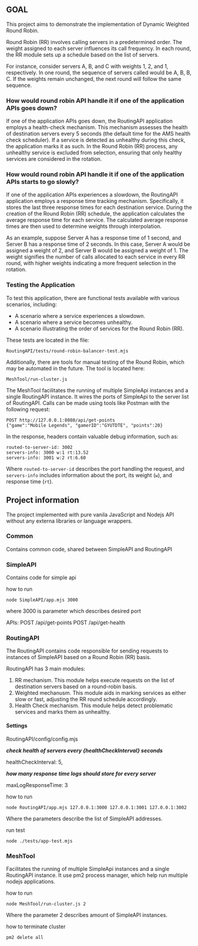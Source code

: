 ## GOAL

This project aims to demonstrate the implementation of Dynamic Weighted Round Robin.

Round Robin (RR) involves calling servers in a predetermined order. 
The weight assigned to each server influences its call frequency. 
In each round, the RR module sets up a schedule based on the list of servers.

For instance, consider servers A, B, and C with weights 1, 2, and 1, respectively. 
In one round, the sequence of servers called would be A, B, B, C. 
If the weights remain unchanged, the next round will follow the same sequence.

### How would round robin API handle it if one of the application APIs goes down?

If one of the application APIs goes down, the RoutingAPI application employs a health-check mechanism. 
This mechanism assesses the health of destination servers every 5 seconds (the default time for the AMS health check scheduler). 
If a service is detected as unhealthy during this check, the application marks it as such. 
In the Round Robin (RR) process, any unhealthy service is excluded from selection, ensuring that only healthy services are considered in the rotation.

### How would round robin API handle it if one of the application APIs starts to go slowly?
If one of the application APIs experiences a slowdown, the RoutingAPI application employs a response time tracking mechanism. 
Specifically, it stores the last three response times for each destination service. 
During the creation of the Round Robin (RR) schedule, the application calculates the average response time for each service. The calculated average response times are then used to determine weights through interpolation.

As an example, suppose Server A has a response time of 1 second, and Server B has a response time of 2 seconds. 
In this case, Server A would be assigned a weight of 2, and Server B would be assigned a weight of 1. 
The weight signifies the number of calls allocated to each service in every RR round, with higher weights indicating a more frequent selection in the rotation.

### Testing the Application

To test this application, there are functional tests available with various scenarios, including:

- A scenario where a service experiences a slowdown.
- A scenario where a service becomes unhealthy.
- A scenario illustrating the order of services for the Round Robin (RR).

These tests are located in the file:

`RoutingAPI/tests/round-robin-balancer-test.mjs`

Additionally, there are tools for manual testing of the Round Robin, which may be automated in the future. The tool is located here:

`MeshTool/run-cluster.js`

The MeshTool facilitates the running of multiple SimpleApi instances and a single RoutingAPI instance. It wires the ports of SimpleApi to the server list of RoutingAPI. Calls can be made using tools like Postman with the following request:

```plaintext
POST http://127.0.0.1:8080/api/get-points 
{"game":"Mobile Legends", "gamerID":"GYUTDTE", "points":20}
```

In the response, headers contain valuable debug information, such as:

```plaintext
routed-to-server-id: 3002
servers-info: 3000 w:1 rt:13.52
servers-info: 3001 w:2 rt:6.60
```

Where `routed-to-server-id` describes the port handling the request, and `servers-info` includes information about the port, its weight (`w`), and response time (`rt`).

## Project information

The project implemented with pure vanila JavaScript and Nodejs API without any externa libraries or language wrappers.

### Common
Contains common code, shared between SimpleAPI and RoutingAPI

### SimpleAPI
Contains code for simple api

how to run
```plaintext
node SimpleAPI/app.mjs 3000
```
where 3000 is parameter which describes desired port

APIs:
POST /api/get-points
POST /api/get-health

### RoutingAPI
The RoutingAPI contains code responsible for sending requests to instances of SimpleAPI based on a Round Robin (RR) basis.

RoutingAPI has 3 main modules:
1) RR mechanism. This module helps execute requests on the list of destination servers based on a round-robin basis.
2) Weighted mechanusm. This module aids in marking services as either slow or fast, adjusting the RR round schedule accordingly.
3) Health Check mechanism. This module helps detect problematic services and marks them as unhealthy.

#### Settings
RoutingAPI/config/config.mjs 

  ***check health of servers every {healthCheckInterval} seconds***
  
  healthCheckInterval: 5,

  ***how many response time logs should store for every server***
  
  maxLogResponseTime: 3

how to run
```plaintext
node RoutingAPI/app.mjs 127.0.0.1:3000 127.0.0.1:3001 127.0.0.1:3002
```
Where the parameters describe the list of SimpleAPI addresses.

run test
```plaintext
node ./tests/app-test.mjs
```

### MeshTool
Facilitates the running of multiple SimpleApi instances and a single RoutingAPI instance.
It use pm2 process manager, which help run multiple nodejs applications.

how to run
```plaintext
node MeshTool/run-cluster.js 2
```
Where the parameter 2 describes amount of SimpleAPI instances.

how to terminate cluster
```plaintext
pm2 delete all
```




